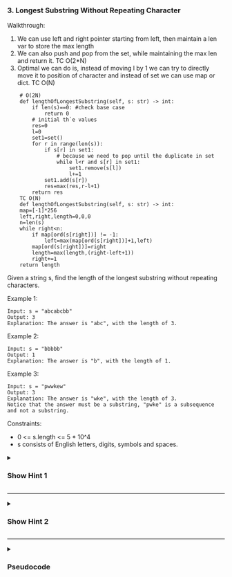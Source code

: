 ### 3. Longest Substring Without Repeating Character
Walkthrough:

1. We can use left and right pointer starting from left, then maintain a len var to store the max length
2. We can also push and pop from the set, while maintaining the max len and return it.   TC O(2*N)
3. Optimal we can do is, instead of moving l by 1 we can try to directly move it to position of character and instead of set we can use map or dict. TC O(N)

```
    # O(2N)
    def lengthOfLongestSubstring(self, s: str) -> int:
        if len(s)==0: #check base case
            return 0
        # initial th`e values
        res=0
        l=0
        set1=set()
        for r in range(len(s)):
            if s[r] in set1:
                # because we need to pop until the duplicate in set
                while l<r and s[r] in set1:
                    set1.remove(s[l])
                    l+=1
            set1.add(s[r])
            res=max(res,r-l+1)
        return res
    TC O(N)
    def lengthOfLongestSubstring(self, s: str) -> int:
    map=[-1]*256
    left,right,length=0,0,0
    n=len(s)
    while right<n:
        if map[ord(s[right])] != -1:
            left=max(map[ord(s[right])]+1,left)
        map[ord(s[right])]=right
        length=max(length,(right-left+1))
        right+=1
    return length

```

Given a string s, find the length of the longest substring without repeating characters.

Example 1:
```
Input: s = "abcabcbb"
Output: 3
Explanation: The answer is "abc", with the length of 3.
```
Example 2:
```
Input: s = "bbbbb"
Output: 1
Explanation: The answer is "b", with the length of 1.
```
Example 3:
```
Input: s = "pwwkew"
Output: 3
Explanation: The answer is "wke", with the length of 3.
Notice that the answer must be a substring, "pwke" is a subsequence and not a substring.
```

Constraints:

- 0 <= s.length <= 5 * 10^4
- s consists of English letters, digits, symbols and spaces.

<details>
  <summary><h3>Show Hint 1</h3></summary>
  <p>Use of both Hashtabla and sliding window will make it easy. And also have another pointer to keep track of length of window.</p>
</details>

---
<details>
  <summary><h3>Show Hint 2</h3></summary>
  <p>Check hastable if character exists if not then max the result or else if string at index is less than l pointer then max the result else make l to last occurence of s at index.</p>
</details>

---
<details>
  <summary><h3>Pseudocode</h3></summary>
  <pre>
    exists -> hashtable()
    l -> 0
    res -> 0
    for r -> 0 to s.length
      if s.atIndex(r) not in hashtable.keys() then res -> maximum(res, r - l + 1)
      else
        if hashtable[s.atIndex(r)] is lessThan l then res -> maximum(res, r- l + 1)
        else
          l -> hashtable[s.atIndex(r)]
    return res
  </pre>
</details>
